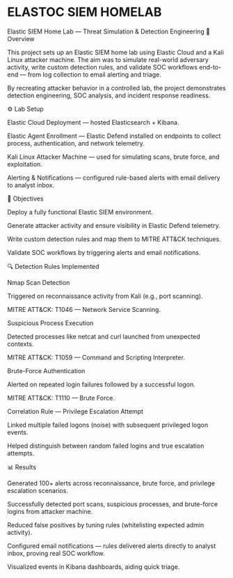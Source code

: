 # ELASTOC SIEM HOMELAB
Elastic SIEM Home Lab — Threat Simulation & Detection Engineering
📌 Overview

This project sets up an Elastic SIEM home lab using Elastic Cloud and a Kali Linux attacker machine. The aim was to simulate real-world adversary activity, write custom detection rules, and validate SOC workflows end-to-end — from log collection to email alerting and triage.

By recreating attacker behavior in a controlled lab, the project demonstrates detection engineering, SOC analysis, and incident response readiness.

⚙️ Lab Setup

Elastic Cloud Deployment — hosted Elasticsearch + Kibana.

Elastic Agent Enrollment — Elastic Defend installed on endpoints to collect process, authentication, and network telemetry.

Kali Linux Attacker Machine — used for simulating scans, brute force, and exploitation.

Alerting & Notifications — configured rule-based alerts with email delivery to analyst inbox.

🎯 Objectives

Deploy a fully functional Elastic SIEM environment.

Generate attacker activity and ensure visibility in Elastic Defend telemetry.

Write custom detection rules and map them to MITRE ATT&CK techniques.

Validate SOC workflows by triggering alerts and email notifications.

🔍 Detection Rules Implemented

Nmap Scan Detection

Triggered on reconnaissance activity from Kali (e.g., port scanning).

MITRE ATT&CK: T1046 — Network Service Scanning.

Suspicious Process Execution

Detected processes like netcat and curl launched from unexpected contexts.

MITRE ATT&CK: T1059 — Command and Scripting Interpreter.

Brute-Force Authentication

Alerted on repeated login failures followed by a successful logon.

MITRE ATT&CK: T1110 — Brute Force.

Correlation Rule — Privilege Escalation Attempt

Linked multiple failed logons (noise) with subsequent privileged logon events.

Helped distinguish between random failed logins and true escalation attempts.

📊 Results

Generated 100+ alerts across reconnaissance, brute force, and privilege escalation scenarios.

Successfully detected port scans, suspicious processes, and brute-force logins from attacker machine.

Reduced false positives by tuning rules (whitelisting expected admin activity).

Configured email notifications — rules delivered alerts directly to analyst inbox, proving real SOC workflow.

Visualized events in Kibana dashboards, aiding quick triage.
